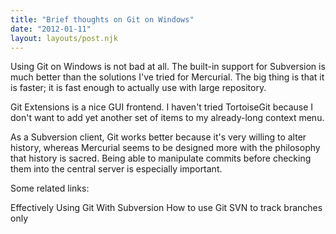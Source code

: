```yaml
---
title: "Brief thoughts on Git on Windows"
date: "2012-01-11"
layout: layouts/post.njk
---
```


Using Git on Windows is not bad at all. The built-in support for Subversion is
much better than the solutions I've tried for Mercurial. The big thing is that
it is faster; it is fast enough to actually use with large repository.

Git Extensions is a nice GUI frontend. I haven't tried TortoiseGit because I
don't want to add yet another set of items to my already-long context menu.

As a Subversion client, Git works better because it's very willing to alter
history, whereas Mercurial seems to be designed more with the philosophy that
history is sacred. Being able to manipulate commits before checking them into
the central server is especially important.

Some related links:

Effectively Using Git With Subversion How to use Git SVN to track branches only
